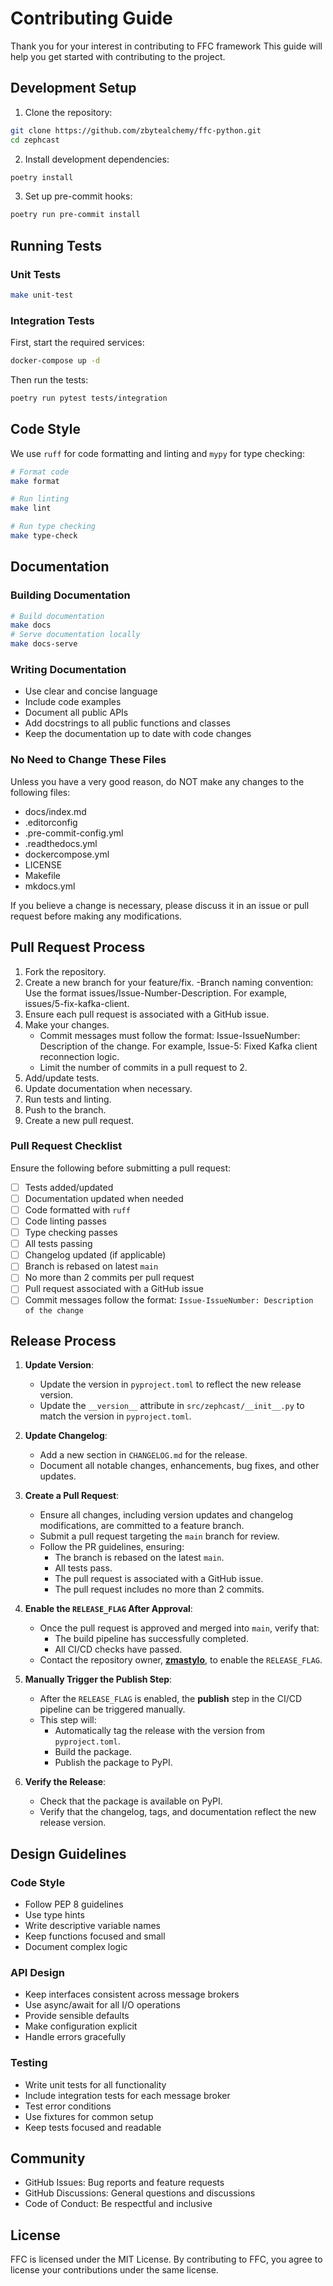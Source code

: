 # Contributing Guide

Thank you for your interest in contributing to FFC framework This guide will help you get started with contributing to the project.

## Development Setup

1. Clone the repository:

```bash
git clone https://github.com/zbytealchemy/ffc-python.git
cd zephcast
```

2. Install development dependencies:

```bash
poetry install
```

3. Set up pre-commit hooks:

```bash
poetry run pre-commit install
```

## Running Tests

### Unit Tests

```bash
make unit-test
```

### Integration Tests

First, start the required services:

```bash
docker-compose up -d
```

Then run the tests:

```bash
poetry run pytest tests/integration
```

## Code Style

We use `ruff` for code formatting and linting and `mypy` for type checking:

```bash
# Format code
make format

# Run linting
make lint

# Run type checking
make type-check
```

## Documentation

### Building Documentation

```bash
# Build documentation
make docs
# Serve documentation locally
make docs-serve
```

### Writing Documentation

- Use clear and concise language
- Include code examples
- Document all public APIs
- Add docstrings to all public functions and classes
- Keep the documentation up to date with code changes

### No Need to Change These Files

Unless you have a very good reason, do NOT make any changes to the following files:

- docs/index.md
- .editorconfig
- .pre-commit-config.yml
- .readthedocs.yml
- dockercompose.yml
- LICENSE
- Makefile
- mkdocs.yml

If you believe a change is necessary, please discuss it in an issue or pull request before making any modifications.

## Pull Request Process

1. Fork the repository.
2. Create a new branch for your feature/fix.
   -Branch naming convention: Use the format issues/Issue-Number-Description.
   For example, issues/5-fix-kafka-client.
3. Ensure each pull request is associated with a GitHub issue.
4. Make your changes.
   - Commit messages must follow the format:
     Issue-IssueNumber: Description of the change.
     For example, Issue-5: Fixed Kafka client reconnection logic.
   - Limit the number of commits in a pull request to 2.
5. Add/update tests.
6. Update documentation when necessary.
7. Run tests and linting.
8. Push to the branch.
9. Create a new pull request.

### Pull Request Checklist

Ensure the following before submitting a pull request:

- [ ] Tests added/updated
- [ ] Documentation updated when needed
- [ ] Code formatted with `ruff`
- [ ] Code linting passes
- [ ] Type checking passes
- [ ] All tests passing
- [ ] Changelog updated (if applicable)
- [ ] Branch is rebased on latest `main`
- [ ] No more than 2 commits per pull request
- [ ] Pull request associated with a GitHub issue
- [ ] Commit messages follow the format: `Issue-IssueNumber: Description of the change`

## Release Process

1. **Update Version**:

   - Update the version in `pyproject.toml` to reflect the new release version.
   - Update the `__version__` attribute in `src/zephcast/__init__.py` to match the version in `pyproject.toml`.
2. **Update Changelog**:

   - Add a new section in `CHANGELOG.md` for the release.
   - Document all notable changes, enhancements, bug fixes, and other updates.
3. **Create a Pull Request**:

   - Ensure all changes, including version updates and changelog modifications, are committed to a feature branch.
   - Submit a pull request targeting the `main` branch for review.
   - Follow the PR guidelines, ensuring:
     - The branch is rebased on the latest `main`.
     - All tests pass.
     - The pull request is associated with a GitHub issue.
     - The pull request includes no more than 2 commits.
4. **Enable the `RELEASE_FLAG` After Approval**:

   - Once the pull request is approved and merged into `main`, verify that:
     - The build pipeline has successfully completed.
     - All CI/CD checks have passed.
   - Contact the repository owner, **[zmastylo](https://github.com/zmastylo)**, to enable the `RELEASE_FLAG`.
5. **Manually Trigger the Publish Step**:

   - After the `RELEASE_FLAG` is enabled, the **publish** step in the CI/CD pipeline can be triggered manually.
   - This step will:
     - Automatically tag the release with the version from `pyproject.toml`.
     - Build the package.
     - Publish the package to PyPI.
6. **Verify the Release**:

   - Check that the package is available on PyPI.
   - Verify that the changelog, tags, and documentation reflect the new release version.

## Design Guidelines

### Code Style

- Follow PEP 8 guidelines
- Use type hints
- Write descriptive variable names
- Keep functions focused and small
- Document complex logic

### API Design

- Keep interfaces consistent across message brokers
- Use async/await for all I/O operations
- Provide sensible defaults
- Make configuration explicit
- Handle errors gracefully

### Testing

- Write unit tests for all functionality
- Include integration tests for each message broker
- Test error conditions
- Use fixtures for common setup
- Keep tests focused and readable

## Community

- GitHub Issues: Bug reports and feature requests
- GitHub Discussions: General questions and discussions
- Code of Conduct: Be respectful and inclusive

## License

FFC is licensed under the MIT License. By contributing to FFC, you agree to license your contributions under the same license.
